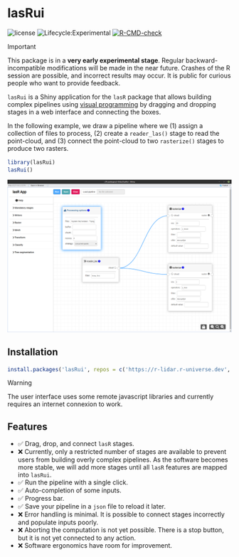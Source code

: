 # lasRui

![license](https://img.shields.io/badge/Licence-GPL--3-blue.svg)
![Lifecycle:Experimental](https://img.shields.io/badge/Lifecycle-Experimental-990000)
[![R-CMD-check](https://github.com/r-lidar/lasR/actions/workflows/R-CMD-check.yaml/badge.svg)](https://github.com/r-lidar/lasRui/actions/workflows/R-CMD-check.yaml)

> [!IMPORTANT]  
> This package is in a **very early experimental stage**. Regular backward-incompatible modifications will be made in the near future. Crashes of the R session are possible, and incorrect results may occur. It is public for curious people who want to provide feedback.

`lasRui` is a Shiny application for the `lasR` package that allows building complex pipelines using [visual programming](https://bitspark.de/blog/what-is-visual-programming) by dragging and dropping stages in a web interface and connecting the boxes.

In the following example, we draw a pipeline where we (1) assign a collection of files to process, (2) create a `reader_las()` stage to read the point-cloud, and (3) connect the point-cloud to two `rasterize()` stages to produce two rasters.

``` r
library(lasRui)
lasRui()
```

![](./man/figures/ui.png)

## Installation

```r
install.packages('lasRui', repos = c('https://r-lidar.r-universe.dev', 'https://cloud.r-project.org'))
```

> [!WARNING]  
> The user interface uses some remote javascript libraries and currently requires an internet connexion to work.

## Features

- :white_check_mark: Drag, drop, and connect `lasR` stages.
- :x: Currently, only a restricted number of stages are available to prevent users from building overly complex pipelines. As the software becomes more stable, we will add more stages until all `lasR` features are mapped into `lasRui`.
- :white_check_mark: Run the pipeline with a single click.
- :white_check_mark: Auto-completion of some inputs.
- :white_check_mark: Progress bar.
- :white_check_mark: Save your pipeline in a `json` file to reload it later.
- :x: Error handling is minimal. It is possible to connect stages incorrectly and populate inputs poorly.
- :x: Aborting the computation is not yet possible. There is a stop button, but it is not yet connected to any action.
- :x: Software ergonomics have room for improvement.
